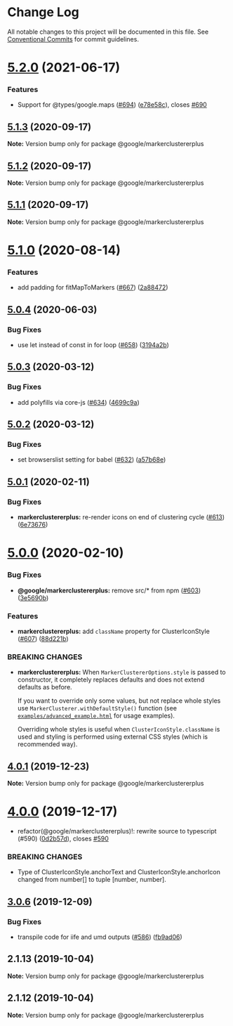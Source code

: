 # Change Log

All notable changes to this project will be documented in this file.
See [Conventional Commits](https://conventionalcommits.org) for commit guidelines.

# [5.2.0](https://github.com/googlemaps/v3-utility-library/compare/@google/markerclustererplus@5.1.3...@google/markerclustererplus@5.2.0) (2021-06-17)


### Features

* Support for @types/google.maps ([#694](https://github.com/googlemaps/v3-utility-library/issues/694)) ([e78e58c](https://github.com/googlemaps/v3-utility-library/commit/e78e58c0c5a0dcf6675e671e2d54dcc46779744d)), closes [#690](https://github.com/googlemaps/v3-utility-library/issues/690)





## [5.1.3](https://github.com/googlemaps/v3-utility-library/compare/@google/markerclustererplus@5.1.2...@google/markerclustererplus@5.1.3) (2020-09-17)

**Note:** Version bump only for package @google/markerclustererplus





## [5.1.2](https://github.com/googlemaps/v3-utility-library/compare/@google/markerclustererplus@5.1.1...@google/markerclustererplus@5.1.2) (2020-09-17)

**Note:** Version bump only for package @google/markerclustererplus





## [5.1.1](https://github.com/googlemaps/v3-utility-library/compare/@google/markerclustererplus@5.1.0...@google/markerclustererplus@5.1.1) (2020-09-17)

**Note:** Version bump only for package @google/markerclustererplus





# [5.1.0](https://github.com/googlemaps/v3-utility-library/compare/@google/markerclustererplus@5.0.4...@google/markerclustererplus@5.1.0) (2020-08-14)


### Features

* add padding for fitMapToMarkers ([#667](https://github.com/googlemaps/v3-utility-library/issues/667)) ([2a88472](https://github.com/googlemaps/v3-utility-library/commit/2a884720ed30ab947266639ba383926c1ddc6081))





## [5.0.4](https://github.com/googlemaps/v3-utility-library/compare/@google/markerclustererplus@5.0.3...@google/markerclustererplus@5.0.4) (2020-06-03)


### Bug Fixes

* use let instead of const in for loop ([#658](https://github.com/googlemaps/v3-utility-library/issues/658)) ([3194a2b](https://github.com/googlemaps/v3-utility-library/commit/3194a2b2cda15fb1d4c1aaddfd957384c9043742))





## [5.0.3](https://github.com/googlemaps/v3-utility-library/compare/@google/markerclustererplus@5.0.2...@google/markerclustererplus@5.0.3) (2020-03-12)


### Bug Fixes

* add polyfills via core-js ([#634](https://github.com/googlemaps/v3-utility-library/issues/634)) ([4699c9a](https://github.com/googlemaps/v3-utility-library/commit/4699c9abf69307829a8782c917f1eb0108ac941b))





## [5.0.2](https://github.com/googlemaps/v3-utility-library/compare/@google/markerclustererplus@5.0.1...@google/markerclustererplus@5.0.2) (2020-03-12)


### Bug Fixes

* set browserslist setting for babel ([#632](https://github.com/googlemaps/v3-utility-library/issues/632)) ([a57b68e](https://github.com/googlemaps/v3-utility-library/commit/a57b68e86bef5bea54e35c9fc4cd66b10ef8dafe))





## [5.0.1](https://github.com/googlemaps/v3-utility-library/compare/@google/markerclustererplus@5.0.0...@google/markerclustererplus@5.0.1) (2020-02-11)


### Bug Fixes

* **markerclustererplus:** re-render icons on end of clustering cycle ([#613](https://github.com/googlemaps/v3-utility-library/issues/613)) ([6e73676](https://github.com/googlemaps/v3-utility-library/commit/6e736768cb7dd2f645cdaa8cb5684967b6bc78f8))





# [5.0.0](https://github.com/googlemaps/v3-utility-library/compare/@google/markerclustererplus@4.0.1...@google/markerclustererplus@5.0.0) (2020-02-10)


### Bug Fixes

* **@google/markerclustererplus:** remove src/* from npm ([#603](https://github.com/googlemaps/v3-utility-library/issues/603)) ([3e5690b](https://github.com/googlemaps/v3-utility-library/commit/3e5690be4bc85e4695f263e116c20a61c8e8ee59))


### Features

* **markerclustererplus:** add `className` property for ClusterIconStyle ([#607](https://github.com/googlemaps/v3-utility-library/issues/607)) ([88d221b](https://github.com/googlemaps/v3-utility-library/commit/88d221bf624cc8ab4b66ac68c1e3b41e8468c378))


### BREAKING CHANGES

* **markerclustererplus:** When `MarkerClustererOptions.style` is passed to constructor,
it completely replaces defaults and does not extend defaults as before.

  If you want to override only some values, but not replace whole styles use `MarkerClusterer.withDefaultStyle()` function (see [`examples/advanced_example.html`](https://github.com/googlemaps/v3-utility-library/blob/master/packages/markerclustererplus/examples/advanced_example.html) for usage examples).

  Overriding whole styles is useful when `ClusterIconStyle.className` is used and styling
  is performed using external CSS styles (which is recommended way).





## [4.0.1](https://github.com/googlemaps/v3-utility-library/compare/@google/markerclustererplus@4.0.0...@google/markerclustererplus@4.0.1) (2019-12-23)

**Note:** Version bump only for package @google/markerclustererplus





# [4.0.0](https://github.com/googlemaps/v3-utility-library/compare/@google/markerclustererplus@3.0.6...@google/markerclustererplus@4.0.0) (2019-12-17)


* refactor(@google/markerclustererplus)!: rewrite source to typescript (#590) ([0d2b57d](https://github.com/googlemaps/v3-utility-library/commit/0d2b57dbc76265b8abda51cc006ff1222e5e8baf)), closes [#590](https://github.com/googlemaps/v3-utility-library/issues/590)


### BREAKING CHANGES

* Type of ClusterIconStyle.anchorText and ClusterIconStyle.anchorIcon changed from number[] to tuple [number, number].





## [3.0.6](https://github.com/googlemaps/v3-utility-library/compare/@google/markerclustererplus@3.0.5...@google/markerclustererplus@3.0.6) (2019-12-09)


### Bug Fixes

* transpile code for iife and umd outputs ([#586](https://github.com/googlemaps/v3-utility-library/issues/586)) ([fb9ad06](https://github.com/googlemaps/v3-utility-library/commit/fb9ad066cbf5d87cffcda2c435196ad20fed56f1))





## 2.1.13 (2019-10-04)

**Note:** Version bump only for package @google/markerclustererplus





## 2.1.12 (2019-10-04)

**Note:** Version bump only for package @google/markerclustererplus

